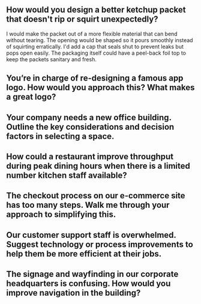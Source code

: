 ## How would you design a better ketchup packet that doesn't rip or squirt unexpectedly?
I would make the packet out of a more flexible material that can bend without tearing. The opening would be shaped so it pours smoothly instead of squirting erratically. I'd add a cap that seals shut to prevent leaks but pops open easily. The packaging itself could have a peel-back foil top to keep the packets sanitary and fresh.


## You’re in charge of re-designing a famous app logo. How would you approach this? What makes a great logo?


## Your company needs a new office building. Outline the key considerations and decision factors in selecting a space.


## How could a restaurant improve throughput during peak dining hours when there is a limited number kitchen staff available?


## The checkout process on our e-commerce site has too many steps. Walk me through your approach to simplifying this.


## Our customer support staff is overwhelmed. Suggest technology or process improvements to help them be more efficient at their jobs.


## The signage and wayfinding in our corporate headquarters is confusing. How would you improve navigation in the building?

